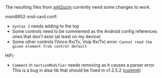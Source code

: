 The resulting files from [xml2ucm](https://github.com/ford-prefect/xml2ucm) currently need some changes to work.

msm8952-snd-card.conf:

* `Syntax 2` needs adding to the top
* Some controls need to be commented as the Android config references ones that don't exist (at least on my device)
* Some other controls (Voice Rx/Tx, Voip Rx/Tx) error: `Cannot read the given element from control default`

HiFi:

* `Comment` in `SectionModifier` needs removing as it causes a parser error  
  This is a bug in alsa-lib that should be fixed in v1.2.5.2 ([commit](https://github.com/alsa-project/alsa-lib/commit/ea5481296f281625ef6517208ebf6e41b5fd838c))

